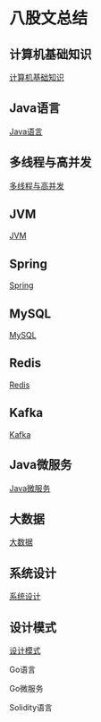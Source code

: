# 八股文总结

## 计算机基础知识

[计算机基础知识](./computer-base/0.md)

## Java语言

[Java语言](./java/0.md)

## 多线程与高并发

[多线程与高并发](./multithreading-high-concurrency/0.md)

## JVM

[JVM](./jvm/0.md)

## Spring

[Spring](./spring/0.md)

## MySQL

[MySQL](./mysql/0.md)

## Redis

[Redis](./redis/0.md)

## Kafka

[Kafka](./kafka/0.md)

## Java微服务

[Java微服务](./java-micro-service/0.md)

## 大数据

[大数据](./big-data/0.md)

## 系统设计

[系统设计](./system-design/0.md)

## 设计模式

[设计模式](./design-pattern/0.md)

Go语言

Go微服务

Solidity语言
